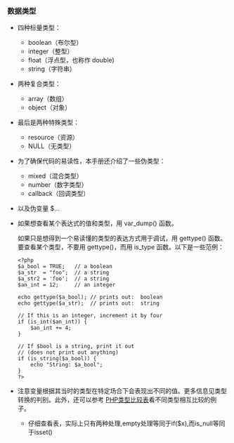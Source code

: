 ### 数据类型

* 四种标量类型： 
  - boolean（布尔型）  
  - integer（整型）  
  - float（浮点型，也称作 double)  
  - string（字符串）  

* 两种复合类型： 
  - array（数组）  
  - object（对象）  

* 最后是两种特殊类型： 
  - resource（资源）  
  - NULL（无类型）  

* 为了确保代码的易读性，本手册还介绍了一些伪类型： 
  - mixed（混合类型）  
  - number（数字类型）  
  - callback（回调类型）  

* 以及伪变量 $...
* 如果想查看某个表达式的值和类型，用 var_dump() 函数。  
  
  如果只是想得到一个易读懂的类型的表达方式用于调试，用 gettype() 函数。要查看某个类型，不要用 gettype()，而用 is_type 函数。以下是一些范例：
  ```
  <?php
  $a_bool = TRUE;   // a boolean
  $a_str  = "foo";  // a string
  $a_str2 = 'foo';  // a string
  $an_int = 12;     // an integer
  
  echo gettype($a_bool); // prints out:  boolean
  echo gettype($a_str);  // prints out:  string
  
  // If this is an integer, increment it by four
  if (is_int($an_int)) {
      $an_int += 4;
  }
  
  // If $bool is a string, print it out
  // (does not print out anything)
  if (is_string($a_bool)) {
      echo "String: $a_bool";
  }
  ?> 
  ```
* 注意变量根据其当时的类型在特定场合下会表现出不同的值。更多信息见类型转换的判别。此外，还可以参考 [PHP类型比较表](http://php.net/manual/zh/types.comparisons.php)看不同类型相互比较的例子。
  - 仔细查看表，实际上只有两种处理,empty处理等同于if($x),而is_null等同于isset()
